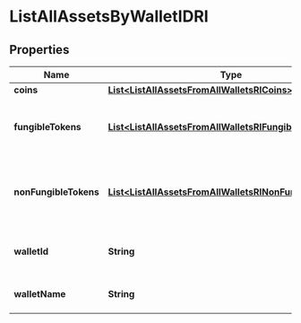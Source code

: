 

# ListAllAssetsByWalletIDRI


## Properties

| Name | Type | Description | Notes |
|------------ | ------------- | ------------- | -------------|
|**coins** | [**List&lt;ListAllAssetsFromAllWalletsRICoins&gt;**](ListAllAssetsFromAllWalletsRICoins.md) |  |  |
|**fungibleTokens** | [**List&lt;ListAllAssetsFromAllWalletsRIFungibleTokens&gt;**](ListAllAssetsFromAllWalletsRIFungibleTokens.md) | Represents fungible tokens&#39;es detailed information |  |
|**nonFungibleTokens** | [**List&lt;ListAllAssetsFromAllWalletsRINonFungibleTokens&gt;**](ListAllAssetsFromAllWalletsRINonFungibleTokens.md) | Represents non-fungible tokens&#39;es detailed information. |  |
|**walletId** | **String** | Defines the unique ID of the Wallet. |  |
|**walletName** | **String** | Represents the name of the wallet. |  |



